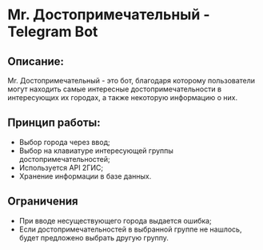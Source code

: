 # Mr. Достопримечательный - Telegram Bot

## Описание:
Mr. Достопримечательный - это бот, благодаря которому пользователи могут находить самые интересные
достопримечательности в интересующих их городах, а также некоторую информацию о них.

## Принцип работы:
- Выбор города через ввод;
- Выбор на клавиатуре интересующей группы достопримечательностей;
- Используется API 2ГИС;
- Хранение информации в базе данных.
## Ограничения
- При вводе несуществующего города выдается ошибка;
- Если достопримечательностей в выбранной группе не нашлось, будет предложено выбрать другую группу.
